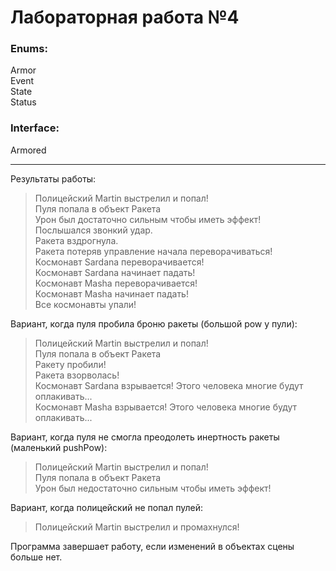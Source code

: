 # Лабораторная работа №4

### Enums:<br>
Armor<br>
Event<br>
State<br>
Status<br>
### Interface:
Armored<br>

---
Результаты работы:<br>
>Полицейский Martin выстрелил и попал!<br>
Пуля попала в объект Ракета<br>
Урон был достаточно сильным чтобы иметь эффект!<br>
Послышался звонкий удар.<br>
Ракета вздрогнула.<br>
Ракета потеряв управление начала переворачиваться!<br>
Космонавт Sardana переворачивается!<br>
Космонавт Sardana начинает падать!<br>
Космонавт Masha переворачивается!<br>
Космонавт Masha начинает падать!<br>
>Все космонавты упали!<br>

Вариант, когда пуля пробила броню ракеты (большой pow у пули):
>Полицейский Martin выстрелил и попал!<br>
Пуля попала в объект Ракета<br>
Ракету пробили!<br>
Ракета взорволась!<br>
Космонавт Sardana взрывается! Этого человека многие будут оплакивать...<br>
Космонавт Masha взрывается! Этого человека многие будут оплакивать...<br>

Вариант, когда пуля не смогла преодолеть инертность ракеты (маленький pushPow):
>Полицейский Martin выстрелил и попал!<br>
Пуля попала в объект Ракета<br>
Урон был недостаточно сильным чтобы иметь эффект!<br>

Вариант, когда полицейский не попал пулей:
>Полицейский Martin выстрелил и промахнулся!

Программа завершает работу, если изменений в объектах сцены больше нет.
